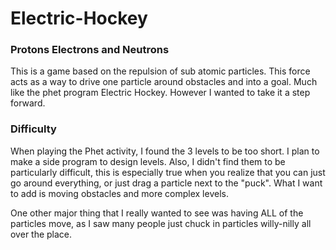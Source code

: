 # Electric-Hockey

### Protons Electrons and  Neutrons ###
  This is a game based on the repulsion of sub atomic particles. This force acts as a way to drive one particle around obstacles and into a goal. Much like the phet program Electric Hockey. However I wanted to take it a step forward.
  
### Difficulty ###
  When playing the Phet activity, I found the 3 levels to be too short. I plan to make a side program to design levels. Also, I didn't find them to be particularly difficult, this is especially true when you realize that you can just go around everything, or just drag a particle next to the "puck". What I want to add is moving obstacles and more complex levels. 
  
  One other major thing that I really wanted to see was having ALL of the particles move, as I saw many people just chuck in particles willy-nilly all over the place. 

